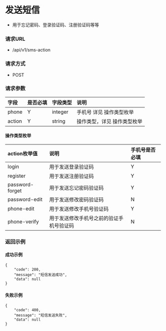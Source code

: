 # 发送短信

* 用于忘记密码、登录验证码、注册验证码等等

### 请求URL

* /api/v1/sms-action

### 请求方式
* POST

### 请求参数

|字段|是否必填|字段类型|说明|
| :--- | :--- | :--- | :--- |
|phone|Y|integer|手机号 详见 操作类型枚举|
|action|Y|string|操作类型，详见 操作类型枚举|

#### 操作类型枚举
| action枚举值       | 说明                   | 手机号是否必填 |
|:----------------|:---------------------|:--------|
| login           | 用于发送登录验证码            | Y       |
| register        | 用于发送注册验证码            | Y       |
| password-forget | 用于发送忘记密码验证码          | Y       |
| password-edit   | 用于发送修改密码验证码          | N       |
| phone-edit   | 用于发送修改手机号验证码         | Y       |
| phone-verify   | 用于发送修改手机号之前的验证手机号验证码 | N       |

### 返回示例

#### 成功示例
```
{
    "code": 200,
    "message": "短信发送成功",
    "data": null
}
```
#### 失败示例
```
{
    "code": 400,
    "message": "短信发送失败",
    "data": null
}
```
